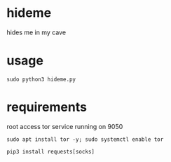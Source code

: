 # hideme
hides me in my cave

# usage

```sudo python3 hideme.py```

# requirements

root access
tor service running on 9050

```sudo apt install tor -y; sudo systemctl enable tor```

```pip3 install requests[socks]```
